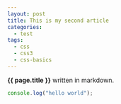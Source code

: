 ```yaml
---
layout: post
title: This is my second article
categories:
  - test
tags: 
  - css
  - css3
  - css-basics
---
```


**{{ page.title }}** written in markdown.
```javascript
console.log("hello world");
```
